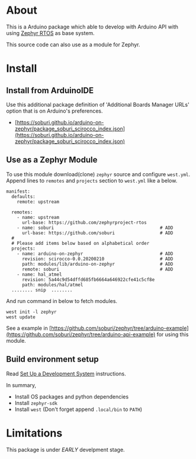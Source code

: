 About
=====

This is a Arduino package which able to develop with Arduino API with using [Zephyr RTOS](https://www.zephyrproject.org/) as base system.

This source code can also use as a module for Zephyr.

Install
=======

Install from ArduinoIDE
--------------------------------

Use this additional package definition of 'Additional Boards Manager URLs' option that is on Arduino's preferences.
* [https://soburi.github.io/arduino-on-zephyr/package_soburi_scirocco_index.json](https://soburi.github.io/arduino-on-zephyr/package_soburi_scirocco_index.json)

Use as a Zephyr Module
--------------------------------

To use this module download(clone) `zephyr` source and configure `west.yml`.
Append lines to `remotes` and `projects` section to `west.yml` like a below.

```
manifest:
  defaults:
    remote: upstream

  remotes:
    - name: upstream
      url-base: https://github.com/zephyrproject-rtos
    - name: soburi                                        # ADD
      url-base: https://github.com/soburi                 # ADD
  #
  # Please add items below based on alphabetical order
  projects:
    - name: arduino-on-zephyr                             # ADD
      revision: scirocco-0.0.20200210                     # ADD
      path: modules/lib/arduino-on-zephyr                 # ADD
      remote: soburi                                      # ADD
    - name: hal_atmel
      revision: 5a44c9d54dffd685fb6664a646922cfe41c5cf8e
      path: modules/hal/atmel
  ........ snip  ........
```

And run command in below to fetch modules.

```
west init -l zephyr
west update
```

See a example in [https://github.com/soburi/zephyr/tree/arduino-example](https://github.com/soburi/zephyr/tree/arduino-api-example) for using this module.

Build environment setup
----------------------------

Read [Set Up a Development System](https://docs.zephyrproject.org/latest/getting_started/index.html#set-up-a-development-system) instructions.

In summary,
- Install OS packages and python dependencies
- Install `zephyr-sdk`
- Install `west` (Don't forget append `.local/bin` to `PATH`)

Limitations
===========

This package is under _EARLY_ develpment stage.
